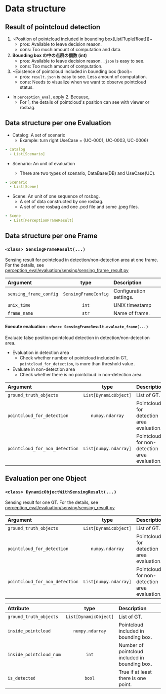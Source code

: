# Data structure

## Result of pointcloud detection

1. ~Position of pointcloud included in bounding box(List[Tuple[float]])~
   - pros: Available to leave decision reason.
   - cons: Too much amount of computation and data.
2. **Bounding box の中の点群の個数 (int)**
   - pros: Available to leave decision reason. `.json` is easy to see.
   - cons: Too much amount of computation.
3. ~Existence of pointcloud included in bounding box (bool)~
   - pros: `result.json` is easy to see. Less amount of computation.
   - cons: Needs to visualize when we want to observe pointcloud status.

- In `perception_eval`, apply 2. Because,
  - For 1, the details of pointcloud's position can see with viewer or rosbag.

## Data structure per one Evaluation

- Catalog: A set of scenario
  - Example: turn right UseCase = (UC-0001, UC-0003, UC-0006)

```yaml
- Catalog
  - List[Scenario]
```

- Scenario: An unit of evaluation

  - There are two types of scenario, DataBase(DB) and UseCase(UC).

```yaml
- Scenario
  - List[Scene]
```

- Scene: An unit of one sequence of rosbag.
  - A set of data constructed by one rosbag.
  - A set of one rosbag and one .pcd file and some .jpeg files.

```yaml
- Scene
  - List[PerceptionFrameResult]
```

## Data structure per one Frame

### `<class> SensingFrameResult(...)`

Sensing result for pointcloud in detection/non-detection area at one frame.
For the details, see [perception_eval/evaluation/sensing/sensing_frame_result.py](../../../perception_eval/perception_eval/evaluation/sensing/sensing_frame_result.py)

| Argument               |         type         | Description             |
| :--------------------- | :------------------: | :---------------------- |
| `sensing_frame_config` | `SensingFrameConfig` | Configuration settings. |
| `unix_time`            |        `int`         | UNIX timestamp          |
| `frame_name`           |        `str`         | Name of frame.          |

#### Execute evaluation : `<func> SensingFrameResult.evaluate_frame(...)`

Evaluate false position pointcloud detection in detection/non-detection area.

- Evaluation in detection area
  - Check whether number of pointcloud included in GT, `pointcloud_for_detection`, is more than threshold value．
- Evaluate in non-detection area
  - Check whether there is no pointcloud in non-detection area.

| Argument                       |         type          | Description                                   |
| :----------------------------- | :-------------------: | :-------------------------------------------- |
| `ground_truth_objects`         | `List[DynamicObject]` | List of GT.                                   |
| `pointcloud_for_detection`     |    `numpy.ndarray`    | Pointcloud for detection area evaluation.     |
| `pointcloud_for_non_detection` | `List[numpy.ndarray]` | Pointcloud for non-detection area evaluation. |

## Evaluation per one Object

### `<class> DynamicObjectWithSensingResult(...)`

Sensing result for one GT.
For the details, see [perception_eval/evaluation/sensing/sensing_result.py](../../../perception_eval/perception_eval/evaluation/sensing/sensing_result.py)

| Argument                       |         type          | Description                                   |
| :----------------------------- | :-------------------: | :-------------------------------------------- |
| `ground_truth_objects`         | `List[DynamicObject]` | List of GT.                                   |
| `pointcloud_for_detection`     |    `numpy.ndarray`    | Pointcloud for detection area evaluation.     |
| `pointcloud_for_non_detection` | `List[numpy.ndarray]` | Pointcloud for non-detection area evaluation. |

| Attribute               |         type          | Description                                    |
| :---------------------- | :-------------------: | :--------------------------------------------- |
| `ground_truth_objects`  | `List[DynamicObject]` | List of GT.                                    |
| `inside_pointcloud`     |    `numpy.ndarray`    | Pointcloud included in bounding box.           |
| `inside_pointcloud_num` |         `int`         | Number of pointcloud included in bounding box. |
| `is_detected`           |        `bool`         | True if at least there is one point.           |
